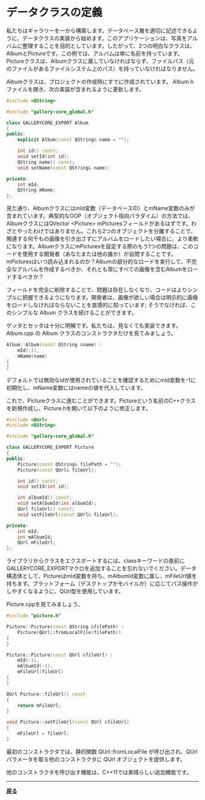 # データクラスの定義

私たちはギャラリーを一から構築します。データベース層を適切に記述できるように、データクラスの実装から始めます。このアプリケーションは、写真をアルバムに整理することを目的としています。したがって、2つの明白なクラスは、AlbumとPictureです。この例では、アルバムは単に名前を持っています。Pictureクラスは、Albumクラスに属していなければならず、ファイルパス（元のファイルがあるファイルシステム上のパス）を持っていなければなりません。

Albumクラスは、プロジェクトの作成時にすでに作成されています。 Album.hファイルを開き、次の実装が含まれるように更新します。

```C++
#include <QString>

#include "gallery-core_global.h"

class GALLERYCORE_EXPORT Album
{
public:
    explicit Album(const QString& name = "");

    int id() const;
    void setId(int id);
    QString name() const;
    void setName(const QString& name);

private:
    int mId;
    QString mName;
};
```

見た通り、AlbumクラスにはmId変数（データベースID）とmName変数のみが含まれています。典型的なOOP（オブジェクト指向パラダイム）の方法では、AlbumクラスにはQVector \<Picture\> mPicturesフィールドがあるはずです。わざとやったわけではありません。これら2つのオブジェクトを分離することで、関連する何千もの画像を引き出さずにアルバムをロードしたい場合に、より柔軟になります。AlbumクラスにmPicturesを設定する際のもう1つの問題は、このコードを使用する開発者（あなたまたは他の誰か）が自問することです。mPicturesはいつ読み込まれるのか？Albumの部分的なロードを実行して、不完全なアルバムを作成するべきか、それとも常にすべての画像を含むAlbumをロードするべきか？

フィールドを完全に削除することで、問題は存在しなくなり、コードはよりシンプルに把握できるようになります。開発者は、画像が欲しい場合は明示的に画像をロードしなければならないことを直感的に知っています; そうでなければ、このシンプルな Album クラスを続けることができます。

ゲッタとセッタは十分に明解です。私たちは、見なくても実装できます。Album.cpp の Album クラスのコンストラクタだけを見てみましょう。

```C++
Album::Album(const QString &name) :
    mId(-1),
    mName(name)
{
}
```

デフォルトでは無効なidが使用されていることを確認するためにmId変数を-1に初期化し、mName変数にはnameの値を代入しています。

これで、Pictureクラスに進むことができます。Pictureという名前のC++クラスを新規作成し、Picture.hを開いて以下のように修正します。

```C++
#include <QUrl>
#include <QString>

#include "gallery-core_global.h"

class GALLERYCORE_EXPORT Picture
{
public:
    Picture(const QString& filePath = "");
    Picture(const QUrl& fileUrl);

    int id() const;
    void setId(int id);

    int albumId() const;
    void setAlbumId(int albumId);
    QUrl fileUrl() const;
    void setFileUrl(const QUrl& fileUrl);

private:
    int mId;
    int mAlbumId;
    QUrl mFileUrl;
};
```

ライブラリからクラスをエクスポートするには、classキーワードの直前にGALLERYCORE_EXPORTマクロを追加することを忘れないでください。データ構造体として、PictureはmId変数を持ち、mAlbumId変数に属し、mFileUrl値を持ちます。プラットフォーム（デスクトップかモバイルか）に応じてパス操作がしやすくなるように、QUrl型を使用しています。

Picture.cppを見てみましょう。

```C++
#include "picture.h"

Picture::Picture(const QString &filePath) :
    Picture(QUrl::fromLocalFile(filePath))
{
}

Picture::Picture(const QUrl &fileUrl) :
    mId(-1),
    mAlbumId(-1),
    mFileUrl(fileUrl)
{
}

QUrl Picture::fileUrl() const
{
    return mFileUrl;
}

void Picture::setFileUrl(const QUrl &fileUrl)
{
    mFileUrl = fileUrl;
}
```

最初のコンストラクタでは、静的関数 QUrl::fromLocalFile が呼び出され、QUrl パラメータを取る他のコンストラクタに QUrl オブジェクトを提供します。

他のコンストラクタを呼び出す機能は、C++11では素晴らしい追加機能です。

***
**[戻る](../index.html)**
